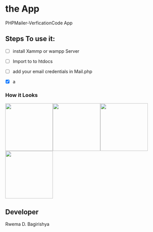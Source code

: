 # the App
PHPMailer-VerficationCode App
## Steps To use it:
- [ ] install Xammp or wampp Server
- [ ] Import  to to htdocs
- [ ] add your email credentials in Mail.php
- [x] a


### How it Looks
<img src="https://github.com/o1298098/Flutter-Movie/blob/master/srceenshot/ios1.jpeg" width="150"><img src="https://github.com/o1298098/Flutter-Movie/blob/master/srceenshot/ios2.jpeg" width="150"><img src="https://github.com/o1298098/Flutter-Movie/blob/master/srceenshot/ios3.jpeg" width="150"><img src="https://github.com/o1298098/Flutter-Movie/blob/master/srceenshot/ios4.jpeg" width="150">  

## Developer
Rwema D. Bagirishya